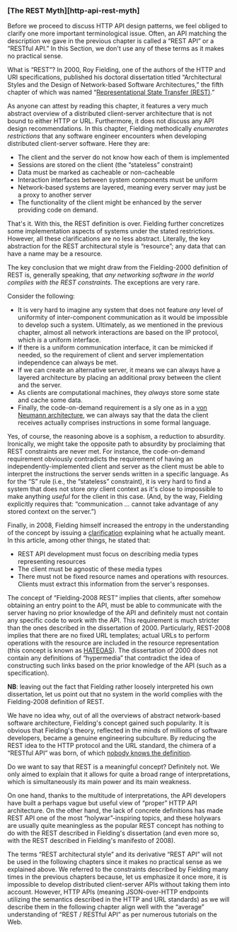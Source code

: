 ### [The REST Myth][http-api-rest-myth]

Before we proceed to discuss HTTP API design patterns, we feel obliged to clarify one more important terminological issue. Often, an API matching the description we gave in the previous chapter is called a “REST API” or a “RESTful API.” In this Section, we don't use any of these terms as it makes no practical sense.

What is “REST”? In 2000, Roy Fielding, one of the authors of the HTTP and URI specifications, published his doctoral dissertation titled “Architectural Styles and the Design of Network-based Software Architectures,” the fifth chapter of which was named “[Representational State Transfer (REST)](https://www.ics.uci.edu/~fielding/pubs/dissertation/rest_arch_style.htm).”

As anyone can attest by reading this chapter, it features a very much abstract overview of a distributed client-server architecture that is not bound to either HTTP or URL. Furthermore, it does not discuss any API design recommendations. In this chapter, Fielding methodically *enumerates restrictions* that any software engineer encounters when developing distributed client-server software. Here they are:
  * The client and the server do not know how each of them is implemented
  * Sessions are stored on the client (the “stateless” constraint)
  * Data must be marked as cacheable or non-cacheable
  * Interaction interfaces between system components must be uniform
  * Network-based systems are layered, meaning every server may just be a proxy to another server
  * The functionality of the client might be enhanced by the server providing code on demand.

That's it. With this, the REST definition is over. Fielding further concretizes some implementation aspects of systems under the stated restrictions. However, all these clarifications are no less abstract. Literally, the key abstraction for the REST architectural style is “resource”; any data that can have a name may be a resource.

The key conclusion that we might draw from the Fielding-2000 definition of REST is, generally speaking, that *any networking software in the world complies with the REST constraints*. The exceptions are very rare.

Consider the following:
  * It is very hard to imagine any system that does not feature *any* level of uniformity of inter-component communication as it would be impossible to develop such a system. Ultimately, as we mentioned in the previous chapter, almost all network interactions are based on the IP protocol, which *is* a uniform interface.
  * If there is a uniform communication interface, it can be mimicked if needed, so the requirement of client and server implementation independence can always be met.
  * If we can create an alternative server, it means we can always have a layered architecture by placing an additional proxy between the client and the server.
  * As clients are computational machines, they *always* store some state and cache some data.
  * Finally, the code-on-demand requirement is a sly one as in a [von Neumann architecture](https://en.wikipedia.org/wiki/Von_Neumann_architecture), we can always say that the data the client receives actually comprises instructions in some formal language.

Yes, of course, the reasoning above is a sophism, a reduction to absurdity. Ironically, we might take the opposite path to absurdity by proclaiming that REST constraints are never met. For instance, the code-on-demand requirement obviously contradicts the requirement of having an independently-implemented client and server as the client must be able to interpret the instructions the server sends written in a specific language. As for the “S” rule (i.e., the “stateless” constraint), it is very hard to find a system that does not store *any* client context as it's close to impossible to make anything *useful* for the client in this case. (And, by the way, Fielding explicitly requires that: “communication … cannot take advantage of any stored context on the server.”)

Finally, in 2008, Fielding himself increased the entropy in the understanding of the concept by issuing a [clarification](https://roy.gbiv.com/untangled/2008/rest-apis-must-be-hypertext-driven) explaining what he actually meant. In this article, among other things, he stated that:
  * REST API development must focus on describing media types representing resources
  * The client must be agnostic of these media types
  * There must not be fixed resource names and operations with resources. Clients must extract this information from the server's responses.

The concept of “Fielding-2008 REST” implies that clients, after somehow obtaining an entry point to the API, must be able to communicate with the server having no prior knowledge of the API and definitely must not contain any specific code to work with the API. This requirement is much stricter than the ones described in the dissertation of 2000. Particularly, REST-2008 implies that there are no fixed URL templates; actual URLs to perform operations with the resource are included in the resource representation (this concept is known as [HATEOAS](https://en.wikipedia.org/wiki/HATEOAS)). The dissertation of 2000 does not contain any definitions of “hypermedia” that contradict the idea of constructing such links based on the prior knowledge of the API (such as a specification).

**NB**: leaving out the fact that Fielding rather loosely interpreted his own dissertation, let us point out that no system in the world complies with the Fielding-2008 definition of REST.

We have no idea why, out of all the overviews of abstract network-based software architecture, Fielding's concept gained such popularity. It is obvious that Fielding's theory, reflected in the minds of millions of software developers, became a genuine engineering subculture. By reducing the REST idea to the HTTP protocol and the URL standard, the chimera of a “RESTful API” was born, of which [nobody knows the definition](https://restfulapi.net/).

Do we want to say that REST is a meaningful concept? Definitely not. We only aimed to explain that it allows for quite a broad range of interpretations, which is simultaneously its main power and its main weakness.

On one hand, thanks to the multitude of interpretations, the API developers have built a perhaps vague but useful view of “proper” HTTP API architecture. On the other hand, the lack of concrete definitions has made REST API one of the most “holywar”-inspiring topics, and these holywars are usually quite meaningless as the popular REST concept has nothing to do with the REST described in Fielding's dissertation (and even more so, with the REST described in Fielding's manifesto of 2008).

The terms “REST architectural style” and its derivative “REST API” will not be used in the following chapters since it makes no practical sense as we explained above. We referred to the constraints described by Fielding many times in the previous chapters because, let us emphasize it once more, it is impossible to develop distributed client-server APIs without taking them into account. However, HTTP APIs (meaning JSON-over-HTTP endpoints utilizing the semantics described in the HTTP and URL standards) as we will describe them in the following chapter align well with the “average” understanding of “REST / RESTful API” as per numerous tutorials on the Web.